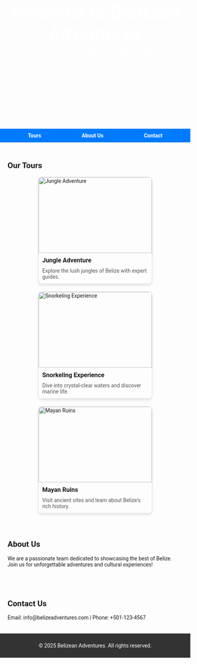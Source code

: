 <!DOCTYPE html>
<html lang="en">
<head>
    <meta charset="UTF-8">
    <meta name="viewport" content="width=device-width, initial-scale=1.0">
    <title>Belizean Tour Company</title>
    <link href="https://fonts.googleapis.com/css2?family=Roboto:wght@400;700&display=swap" rel="stylesheet">
    <style>
        body {
            font-family: 'Roboto', sans-serif;
            margin: 0;
            padding: 0;
            box-sizing: border-box;
        }
        header {
            background: url('https://example.com/hero-image.jpg') no-repeat center center/cover;
            color: white;
            text-align: center;
            padding: 100px 20px;
        }
        header h1 {
            font-size: 3rem;
            margin: 0;
        }
        header p {
            font-size: 1.5rem;
            margin: 10px 0 0;
        }
        nav {
            background: #007BFF;
            padding: 10px 20px;
        }
        nav ul {
            list-style: none;
            display: flex;
            justify-content: space-around;
            margin: 0;
            padding: 0;
        }
        nav ul li {
            margin: 0;
        }
        nav ul li a {
            color: white;
            text-decoration: none;
            font-weight: bold;
        }
        section {
            padding: 20px;
        }
        .tours {
            display: flex;
            flex-wrap: wrap;
            gap: 20px;
            justify-content: center;
        }
        .tour {
            border: 1px solid #ddd;
            border-radius: 10px;
            overflow: hidden;
            width: 300px;
            box-shadow: 0 4px 6px rgba(0, 0, 0, 0.1);
        }
        .tour img {
            width: 100%;
            height: 200px;
            object-fit: cover;
        }
        .tour h3 {
            margin: 10px;
        }
        .tour p {
            margin: 10px;
            color: #555;
        }
        footer {
            background: #333;
            color: white;
            text-align: center;
            padding: 10px 0;
        }
    </style>
</head>
<body>
    <header>
        <h1>Welcome to Belizean Adventures</h1>
        <p>Experience the beauty and wonder of Belize!</p>
    </header>
    <nav>
        <ul>
            <li><a href="#tours">Tours</a></li>
            <li><a href="#about">About Us</a></li>
            <li><a href="#contact">Contact</a></li>
        </ul>
    </nav>
    <section id="tours">
        <h2>Our Tours</h2>
        <div class="tours">
            <div class="tour">
                <img src="https://example.com/jungle-tour.jpg" alt="Jungle Adventure">
                <h3>Jungle Adventure</h3>
                <p>Explore the lush jungles of Belize with expert guides.</p>
            </div>
            <div class="tour">
                <img src="https://example.com/snorkeling.jpg" alt="Snorkeling Experience">
                <h3>Snorkeling Experience</h3>
                <p>Dive into crystal-clear waters and discover marine life.</p>
            </div>
            <div class="tour">
                <img src="https://example.com/mayan-ruins.jpg" alt="Mayan Ruins">
                <h3>Mayan Ruins</h3>
                <p>Visit ancient sites and learn about Belize's rich history.</p>
            </div>
        </div>
    </section>
    <section id="about">
        <h2>About Us</h2>
        <p>We are a passionate team dedicated to showcasing the best of Belize. Join us for unforgettable adventures and cultural experiences!</p>
    </section>
    <section id="contact">
        <h2>Contact Us</h2>
        <p>Email: info@belizeadventures.com | Phone: +501-123-4567</p>
    </section>
    <footer>
        <p>&copy; 2025 Belizean Adventures. All rights reserved.</p>
    </footer>
</body>
</html>

